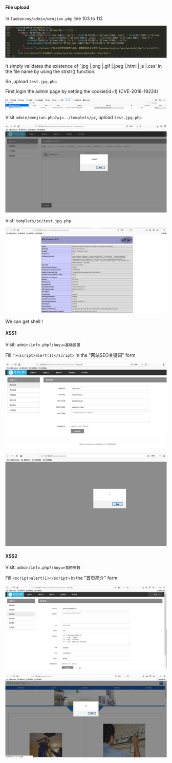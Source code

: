 #### File upload

In `laobancms/admin/wenjian.php` line 103 to 112

![File_upload_1](.\images\File_upload_1.png)



It  simply validates the existence of '.jpg |.png |.gif |.jpeg |.html |.js |.css' in the file name by using the strstr() function.

So ,upload `test.jpg.php`

First,login the admin page by setting the cookie(id=1)  (CVE-2018-19224)



![Cookie](.\images\Cookie.png)



Visit `admin/wenjian.php?wj=../templets/pc`, upload `test.jpg.php`

![File_upload_2](.\images\File_upload_2.png)



Vist: `templets/pc/test.jpg.php`

![File_upload_3](.\images\File_upload_3.png)

We can get shell !



#### XSS1

Visit: `admin/info.php?shuyu=基础设置`

Fill `"><script>alert(1)</script>` in the  "网站SEO关键词"  form

![XSS_1_1](.\images\XSS_1_1.png)



![XSS_1_2](.\images\XSS_1_2.png)



#### XSS2

Visit:  `admin/info.php?shuyu=我的参数`

Fill   `<script>alert(1)</script>` in the  "首页简介"  form

![XSS_2_1](.\images\XSS_2_1.png)



![XSS_2_2](.\images\XSS_2_2.png)


